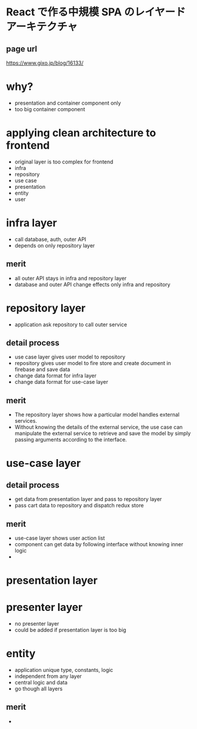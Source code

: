 # React で作る中規模 SPA のレイヤードアーキテクチャ

## page url

https://www.gixo.jp/blog/16133/

# why?

- presentation and container component only
- too big container component

# applying clean architecture to frontend

- original layer is too complex for frontend
- infra
- repository
- use case
- presentation
- entity
- user

# infra layer

- call database, auth, outer API
- depends on only repository layer

## merit

- all outer API stays in infra and repository layer
- database and outer API change effects only infra and repository

# repository layer

- application ask repository to call outer service

## detail process

- use case layer gives user model to repository
- repository gives user model to fire store and create document in firebase and save data
- change data format for infra layer
- change data format for use-case layer

## merit

- The repository layer shows how a particular model handles external services.
- Without knowing the details of the external service, the use case can manipulate the external service to retrieve and save the model by simply passing arguments according to the interface.

# use-case layer

## detail process

- get data from presentation layer and pass to repository layer
- pass cart data to repository and dispatch redux store

## merit

- use-case layer shows user action list
- component can get data by following interface without knowing inner logic
-

# presentation layer

##

# presenter layer

- no presenter layer
- could be added if presentation layer is too big

# entity

- application unique type, constants, logic
- independent from any layer
- central logic and data
- go though all layers

## merit

-

